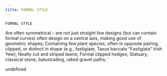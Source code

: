 ```yaml
---
title: FORMAL STYLE
---
```

`FORMAL STYLE`

Are often symmetrical – are not just straight line designs (but can contain formal curves) often design on a central axis, making good use of geometric shapes;
Containing few plant species, often in opposite pairing, clipped, or distinct in shape (e.g., fastigiate, Taxus baccata “Fastigiata” Irish Yew);
Neatly cut and striped lawns;
Formal clipped hedges;
Statuary, classical stone, balustrading, raked gravel paths;
`

undefined